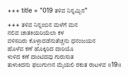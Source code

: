 +++
title = "019 ತಳಿವ ನಿನ್ನಮ್ಬಿನ"

+++
ತಳಿವ ನಿನ್ನಂಬಿನ ಮಳೆಗೆ ಮನ  
ನಲಿವ ಚಾತಕಿಯರಿಯೆಲಾ ಕಳ  
ವಳಿಸದಿರು ಕೊಳ್ಳಾದಡೆನುತೆಚ್ಚನು ಧನಂಜಯನ  
ಹೊಳೆವ ಕಣೆ ಹೊಕ್ಕಿರಿದ ದಾರಿಯೊ  
ಳುಳಿದ ಕಣೆ ದಾಂಟಿದವು ಗುರುಸುತ  
ತುಳುಕಿದನು ಫಲುಗುಣನ ಮೈಯಲಿ ರಕುತ ರಾಟಳವ       ॥19॥